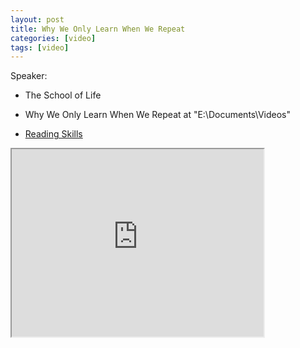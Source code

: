 ```yaml
---
layout: post
title: Why We Only Learn When We Repeat
categories: [video]
tags: [video]
---
```


Speaker:

-  The School of Life

- Why We Only Learn When We Repeat at "E:\Documents\Videos"
- [Reading Skills](https://www.youtube.com/watch?v=aoRHq0TQnZM)

<!--more-->

<iframe width="80%" height="300px" src="https://www.youtube.com/embed/aoRHq0TQnZM">
</iframe>